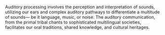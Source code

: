 
Auditory processing involves the perception and interpretation of sounds, utilizing our ears and complex auditory pathways to differentiate a multitude of sounds— be it language, music, or noise. The auditory communication, from the primal tribal chants to sophisticated multilingual societies, facilitates our oral traditions, shared knowledge, and cultural heritages.

